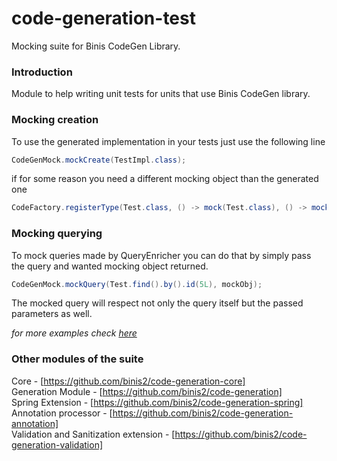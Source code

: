 # code-generation-test

Mocking suite for Binis CodeGen Library.

### Introduction

Module to help writing unit tests for units that use Binis CodeGen library.

### Mocking creation

To use the generated implementation in your tests just use the following line

```java
CodeGenMock.mockCreate(TestImpl.class);
```

if for some reason you need a different mocking object than the generated one

```java
CodeFactory.registerType(Test.class, () -> mock(Test.class), () -> mock(Test.Modify.class));
```

### Mocking querying

To mock queries made by QueryEnricher you can do that by simply pass the query and wanted mocking object returned. 

```java
CodeGenMock.mockQuery(Test.find().by().id(5L), mockObj);
```

The mocked query will respect not only the query itself but the passed parameters as well. 

*for more examples check [here](https://github.com/binis2/code-generation-test/blob/master/src/test/java/codegen/TestMockFunctions.java)*

### Other modules of the suite

Core - [https://github.com/binis2/code-generation-core]   
Generation Module - [https://github.com/binis2/code-generation]   
Spring Extension - [https://github.com/binis2/code-generation-spring]   
Annotation processor - [https://github.com/binis2/code-generation-annotation]   
Validation and Sanitization extension - [https://github.com/binis2/code-generation-validation] 
